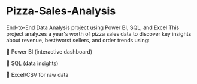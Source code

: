# Pizza-Sales-Analysis
End-to-End Data Analysis project using Power BI, SQL, and Excel
This project analyzes a year's worth of pizza sales data to discover key insights about revenue, best/worst sellers, and order trends using:

🔸 Power BI (interactive dashboard)

🔸 SQL (data insights)

🔸 Excel/CSV for raw data


